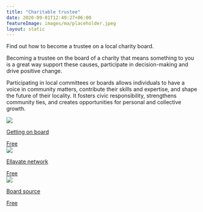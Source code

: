 ```yaml
---
title: "Charitable trustee"
date: 2020-09-01T12:49:27+06:00
featureImage: images/ma/placeholder.jpeg
layout: static
---
```


Find out how to become a trustee on a local charity board.

Becoming a trustee on the board of a charity that means something to you is a great way support these causes, participate in decision-making and drive positive change.

Participating in local committees or boards allows individuals to have a voice in community matters, contribute their skills and expertise, and shape the future of their locality. It fosters civic responsibility, strengthens community ties, and creates opportunities for personal and collective growth.

<a class="ma-link" href="https://www.gettingonboard.org/"><div class="ma-card ma-card-Community"><div class="ma-icon"><img src ="/images/icon-check.png"/></div><div class="ma-name"><p>Getting on board</p></div><div class="ma-paid-text"><span>Free</span></div></div></a><a class="ma-link" href="https://www.ellevatenetwork.com/articles/7585-this-is-why-joining-a-board-is-great-for-your-career"><div class="ma-card ma-card-Community"><div class="ma-icon"><img src ="/images/icon-check.png"/></div><div class="ma-name"><p>Ellavate network</p></div><div class="ma-paid-text"><span>Free </span></div></div></a><a class="ma-link" href="https://boardsource.org/fundamental-topics-of-nonprofit-board-service/composition-recruitment/board-service/"><div class="ma-card ma-card-Community"><div class="ma-icon"><img src ="/images/icon-check.png"/></div><div class="ma-name"><p>Board source</p></div><div class="ma-paid-text"><span>Free</span></div></div></a>  

<br/><br/>






